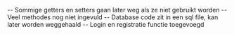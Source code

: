 -- Sommige getters en setters gaan later weg als ze niet gebruikt worden
-- Veel methodes nog niet ingevuld
-- Database code zit in een sql file, kan later worden weggehaald
-- Login en registratie functie toegevoegd
